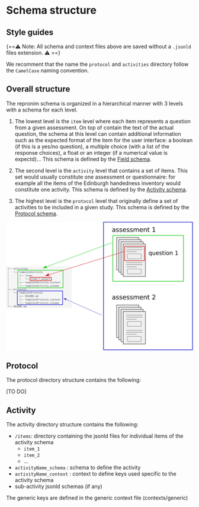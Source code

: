 # Schema structure

## Style guides

{==⚠️ Note: All schema and context files above are saved without a `.jsonld` files extension. ⚠️ ==}

We recomment that the name the `protocol` and `activities` directory follow the `CamelCase` naming convention.

## Overall structure

The repronim schema is organized in a hierarchical manner with 3 levels with a schema for each level.

1.  The lowest level is the `item` level where each item represents a question from a given assessment.
On top of contain the text of the actual question, the schema at this level can contain additional
information such as the expected format of the item for the user interface: a boolean
(if this is a yes/no question), a multiple choice (with a list of the response choices),
a float or an integer (if a numerical value is expectd)...
This schema is defined by the [Field schema](https://raw.githubusercontent.com/ReproNim/reproschema/master/schemas/Field).

1.  The second level is the `activity` level that contains a set of items. This set would usually
constitute one assessment or questionnaire: for example all the items of the Edinburgh handedness inventory would
constitute one activity.
This schema is defined by the [Activity schema](https://raw.githubusercontent.com/ReproNim/reproschema/master/schemas/Activity).

1.  The highest level is the `protocol` level that originally define a set of activities to be
included in a given study.
This schema is defined by the [Protocol schema](https://raw.githubusercontent.com/ReproNim/reproschema/master/schemas/Protocol).


<!-- If you check the schemas directory, you will see the others. Hierarchically, it's like this(lowest to highest):

    Choices (this is only present for an item with choices, for example items of type radio, checkbox, select dropdown etc.)
    ResponseOptions
    Field
    Activity
    Protocol

There are two others -- ScoringLogic and AddProperties, both of which could be present at the Protocol and/or Activity level.

    ScoringLogic (as is very obvious from the name) is used to defined the scoring logic in any protocol and/or an assessment.
    AddProperties is used to add extra properties for each node of a protocol or activity. -->



<img
src="../img/reproschema.png"
alt="reposchema"
style="width: 800px; height: auto; display: block; margin-left: auto;  margin-right: auto;"/>


## Protocol

The protocol directory structure contains the following:

[TO DO]

## Activity

The activity directory structure contains the following:

-   `/items`: directory containing the jsonld files for individual items of the activity schema
    -   `item_1`
    -   `item_2`
    -   …
-   `activityName_schema` : schema to define the activity
-   `activityName_context` : context to define keys used specific to the activity schema
-   sub-activity jsonld schemas (if any)

The generic keys are defined in the generic context file (contexts/generic)

